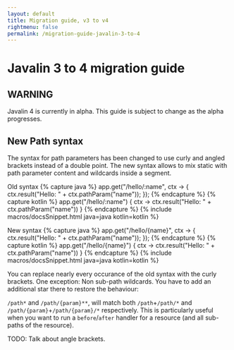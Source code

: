 ```yaml
---
layout: default
title: Migration guide, v3 to v4
rightmenu: false
permalink: /migration-guide-javalin-3-to-4
---
```


<h1 class="no-margin-top">Javalin 3 to 4 migration guide</h1>

## WARNING
Javalin 4 is currently in alpha.
This guide is subject to change as the alpha progresses.

## New Path syntax
The syntax for path parameters has been changed to use curly and angled brackets instead of a double point.
The new syntax allows to mix static with path parameter content and wildcards inside a segment.

Old syntax
{% capture java %}
app.get("/hello/:name", ctx -> {
    ctx.result("Hello: " + ctx.pathParam("name"));
});
{% endcapture %}
{% capture kotlin %}
app.get("/hello/:name") { ctx ->
    ctx.result("Hello: " + ctx.pathParam("name"))
}
{% endcapture %}
{% include macros/docsSnippet.html java=java kotlin=kotlin %}

New syntax
{% capture java %}
app.get("/hello/{name}", ctx -> {
    ctx.result("Hello: " + ctx.pathParam("name"));
});
{% endcapture %}
{% capture kotlin %}
app.get("/hello/{name}") { ctx ->
    ctx.result("Hello: " + ctx.pathParam("name"))
}
{% endcapture %}
{% include macros/docsSnippet.html java=java kotlin=kotlin %}

You can replace nearly every occurance of the old syntax with the curly brackets.
One exception: Non sub-path wildcards. You have to add an additional star there to restore the behaviour:

`/path*` and `/path/{param}**`, will match both `/path`+`/path/*` and `/path/{param}`+`/path/{param}/*` respectively.
This is particularly useful when you want to run a `before`/`after` handler for a resource (and all sub-paths of the resource).

TODO: Talk about angle brackets.
